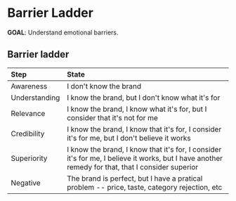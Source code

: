 Barrier Ladder
==============

**GOAL**: Understand emotional barriers.


Barrier ladder
--------------

| Step | State |
|:---|:---|
| Awareness | I don't know the brand |
| Understanding |  I know the brand, but I don't know what it's for |
| Relevance | I know the brand, I know what it's for, but I consider that it's not for me |
| Credibility | I know the brand, I know that it's for, I consider it's for me, but I don't believe it works |
| Superiority | I know the brand, I know that it's for, I consider it's for me, I believe it works, but I have another remedy for that, that I consider superior |
| Negative | The brand is perfect, but I have a pratical problem -- price, taste, category rejection, etc |
